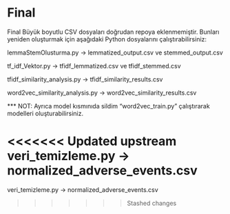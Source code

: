 # Final
Final
Büyük boyutlu CSV dosyaları doğrudan repoya eklenmemiştir. 
 Bunları yeniden oluşturmak için aşağıdaki Python dosyalarını çalıştırabilirsiniz: 

lemmaStemOlusturma.py → lemmatized_output.csv ve stemmed_output.csv 

tf_idf_Vektor.py → tfidf_lemmatized.csv ve tfidf_stemmed.csv 

tfidf_similarity_analysis.py → tfidf_similarity_results.csv 

word2vec_similarity_analysis.py → word2vec_similarity_results.csv 

*** NOT: Ayrıca model kısmınıda sildim “word2vec_train.py” çalıştırarak modelleri oluşturabilirsiniz. 

<<<<<<< Updated upstream
veri_temizleme.py → normalized_adverse_events.csv 
=======
veri_temizleme.py → normalized_adverse_events.csv 
>>>>>>> Stashed changes
